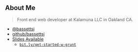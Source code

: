 
 ## About Me

> Front end web developer at Kalamuna LLC in Oakland CA.

- [@bassettsj](http://twitter.com/bassettsj)
- [github/bassettsj](http://github.com/bassettsj)
- [Slides Available](http://bassettsj.github.io/gettings-started-with-grunt/)
  - [`bit.ly/get-started-w-grunt`](http://bit.ly/get-started-w-grunt)
